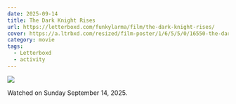 ```yaml
---
date: 2025-09-14
title: The Dark Knight Rises
url: https://letterboxd.com/funkylarma/film/the-dark-knight-rises/
cover: https://a.ltrbxd.com/resized/film-poster/1/6/5/5/0/16550-the-dark-knight-rises-0-600-0-900-crop.jpg?v=a7db2d4314
category: movie
tags:
  - Letterboxd
  - activity
---
```


![](https://a.ltrbxd.com/resized/film-poster/1/6/5/5/0/16550-the-dark-knight-rises-0-600-0-900-crop.jpg?v=a7db2d4314)

Watched on Sunday September 14, 2025.
